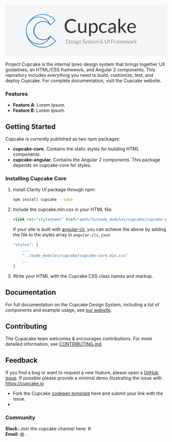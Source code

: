<img alt="cupcake-logo" src="extra/cupcake-horizontal-logo.png">

Project Cupcake is the internal Ipreo design system that brings together UX guidelines, an HTML/CSS framework, and Angular 2 components. This repository includes everything you need to build, customize, test, and deploy Cupcake. For complete documentation, visit the Cupcake website.

### Features
* **Feature A**: Lorem Ipsum.
* **Feature B**: Lorem Ipsum.

## Getting Started

Cupcake is currently published as two npm packages:

* __cupcake-core.__ Contains the static styles for building HTML components.
* __cupcake-angular.__ Contains the Angular 2 components. This package depends on cupcake-core for styles.


### Installing Cupcake Core

1. Install Clarity UI package through npm:
    ```bash
    npm install cupcake --save
    ```

2. Include the cupcake.min.css in your HTML file:
    ```html
    <link rel="stylesheet" href="path/to/node_modules/cupcake/cupcake-core.min.css">
    ```

    If your site is built with [angular-cli](https://github.com/angular/angular-cli), you can achieve the above by adding the file to the styles array in 
    `angular-cli.json`:
    ```js
    "styles": [
        ...
        "../node_modules/cupcake/cupcake-core.min.css"
        ...
    ]
    ```

3. Write your HTML with the Cupcake CSS class names and markup.

## Documentation

For full documentation on the Cupcake Design System, including a list of components and example usage, see [our website](link).

## Contributing

The Cupacake team welcomes & encourages contributions. For more detailed information, see [CONTRIBUTING.md](link).


## Feedback 

If you find a bug or want to request a new feature, please open a [GitHub issue](link).
If possible please provide a minimal demo illustrating the issue with https://cupcake.io
- Fork the Cupcake [codepen template](link) here and submit your link with the issue.
- 
### Community
**Slack:** Join the cupcake channel here: #.  
**Email:** @ .  
